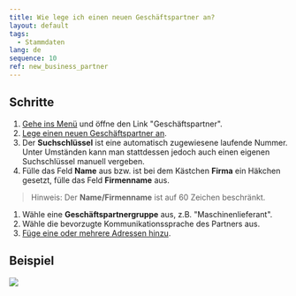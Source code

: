 ```yaml
---
title: Wie lege ich einen neuen Geschäftspartner an?
layout: default
tags:
  - Stammdaten
lang: de
sequence: 10
ref: new_business_partner
---
```


## Schritte
1. [Gehe ins Menü](Menu) und öffne den Link "Geschäftspartner".
1. [Lege einen neuen Geschäftspartner an](Neuer_Datensatz_Fenster_Webui).
1. Der **Suchschlüssel** ist eine automatisch zugewiesene laufende Nummer. Unter Umständen kann man stattdessen jedoch auch einen eigenen Suchschlüssel manuell vergeben.
1. Fülle das Feld **Name** aus bzw. ist bei dem Kästchen **Firma** ein Häkchen gesetzt, fülle das Feld **Firmenname** aus.
 > Hinweis: Der **Name/Firmenname** ist auf 60 Zeichen beschränkt.

1. Wähle eine **Geschäftspartnergruppe** aus, z.B. "Maschinenlieferant".
1. Wähle die bevorzugte Kommunikationssprache des Partners aus.
1. [Füge eine oder mehrere Adressen hinzu](Adresse_erfassen).

## Beispiel

![](assets/Neuer_Geschäftspartner.gif)
